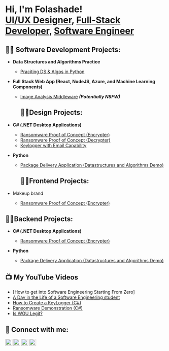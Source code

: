 <h1>Hi, I'm Folashade! <br/><a href=//https://github.com/TechieBelle">UI/UX Designer</a>, <a href="https://www.linkedin.com/in/folashadebello/">Full-Stack Developer</a>, <a a href="https://www.linkedin.com/in/folashadebello/">Software Engineer</a></h1>

<h2>👨‍💻 Software Development Projects:</h2>

- <b>Data Structures and Algorithms Practice </b>
  - [Praciting DS & Algos in Python](https://github.com/joshmadakor1/Algorithms-Practice)
- <b>Full Stack Web App (React, NodeJS, Azure, and Machine Learning Components)</b>
  - [Image Analysis Middleware](https://github.com/joshmadakor1/4chan-Image-Analysis-Middleware-C964) <b><i>(Potentially NSFW)</b></i>

 
     <h2>👨‍💻Design Projects:</h2>
    
- <b>C# (.NET Desktop Applications)</b>
  - [Ransomware Proof of Concept (Encrypter)](https://github.com/joshmadakor1/EncrypterPOC)
  - [Ransomware Proof of Concept (Decrypter)](https://github.com/joshmadakor1/DecrypterPOC)
  - [Keylogger with Email Capability](https://github.com/joshmadakor1/Key-Logger-With-Email)
- <b>Python</b>
  - [Package Delivery Application (Datastructures and Algorithms Demo)](https://github.com/joshmadakor1/Package-Delivery-Pathfinding-Algorithm)

    
    <h2>👨‍💻Frontend Projects:</h2>
    
- Makeup brand </b>
  - [Ransomware Proof of Concept (Encrypter)](https://github.com/joshmadakor1/EncrypterPOC)
    
    
 <h2>👨‍💻Backend Projects:</h2>
    
- <b>C# (.NET Desktop Applications)</b>
  - [Ransomware Proof of Concept (Encrypter)](https://github.com/joshmadakor1/EncrypterPOC)
    
- <b>Python</b>
  - [Package Delivery Application (Datastructures and Algorithms Demo)](https://github.com/joshmadakor1/Package-Delivery-Pathfinding-Algorithm)

<h2>📺 My YouTube Videos</h2>

- [How to get into Software Engineering Starting From Zero]
- [A Day in the Life of a Software Engineering student](https://www.youtube.com/)
- [How to Create a KeyLogger (C#)](https://www.youtube.com/)
- [Ransomware Demonstration (C#)](https://www.youtube.com/)
- [Is WGU Legit?](https://www.youtube.com/)

<h2> 🤳 Connect with me:</h2>

[<img align="left" alt="Folashade | YouTube" width="22px" src="https://cdn.jsdelivr.net/npm/simple-icons@v3/icons/youtube.svg" />][youtube]
[<img align="left" alt="Folashde | Twitter" width="22px" src="https://cdn.jsdelivr.net/npm/simple-icons@v3/icons/twitter.svg" />][twitter]
[<img align="left" alt="Folashade | LinkedIn" width="22px" src="https://cdn.jsdelivr.net/npm/simple-icons@v3/icons/linkedin.svg" />][linkedin]
[<img align="left" alt="Folashade | Instagram" width="22px" src="https://cdn.jsdelivr.net/npm/simple-icons@v3/icons/instagram.svg" />][instagram]

[twitter]: https://twitter.com/techie_belle
[youtube]: http://www.youtube.com/@Techie_Belle
[Instagram]: https://www.instagram.com/folashadeyemi
[linkedin]: https://www.linkedin.com/in/folashadebello

